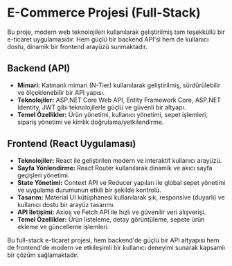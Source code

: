 # E-Commerce Projesi (Full-Stack)

Bu proje, modern web teknolojileri kullanılarak geliştirilmiş tam teşekküllü bir e-ticaret uygulamasıdır. Hem güçlü bir backend API'si hem de kullanıcı dostu, dinamik bir frontend arayüzü sunmaktadır.

## Backend (API)

* **Mimari:** Katmanlı mimari (N-Tier) kullanılarak geliştirilmiş, sürdürülebilir ve ölçeklenebilir bir API yapısı.
* **Teknolojiler:** ASP.NET Core Web API, Entity Framework Core, ASP.NET Identity, JWT gibi teknolojilerle güçlü ve güvenli bir altyapı.
* **Temel Özellikler:** Ürün yönetimi, kullanıcı yönetimi, sepet işlemleri, sipariş yönetimi ve kimlik doğrulama/yetkilendirme.

## Frontend (React Uygulaması)

* **Teknolojiler:** React ile geliştirilen modern ve interaktif kullanıcı arayüzü.
* **Sayfa Yönlendirme:** React Router kullanılarak dinamik ve akıcı sayfa geçişleri yönetimi.
* **State Yönetimi:** Context API ve Reducer yapıları ile global sepet yönetimi ve uygulama durumunun etkili bir şekilde kontrolü.
* **Tasarım:** Material UI kütüphanesi kullanılarak şık, responsive (duyarlı) ve kullanıcı dostu bir arayüz tasarımı.
* **API İletişimi:** Axios ve Fetch API ile hızlı ve güvenilir veri alışverişi.
* **Temel Özellikler:** Ürün listeleme, detay görüntüleme, sepete ürün ekleme ve güncelleme işlemleri.

Bu full-stack e-ticaret projesi, hem backend'de güçlü bir API altyapısı hem de frontend'de modern ve etkileşimli bir kullanıcı deneyimi sunarak kapsamlı bir çözüm sağlamaktadır.
